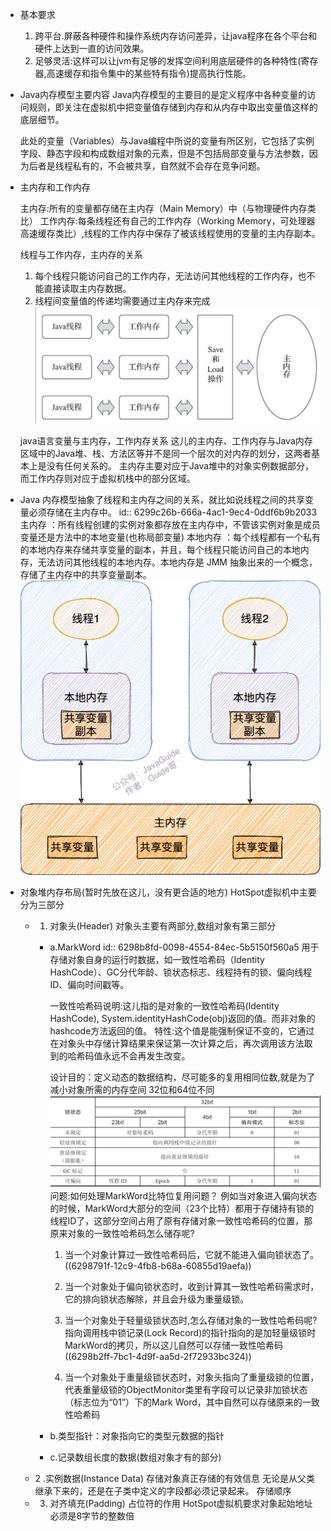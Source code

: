 - 基本要求
  1. 跨平台.屏蔽各种硬件和操作系统内存访问差异，让java程序在各个平台和硬件上达到一直的访问效果。
  2. 足够灵活:这样可以让jvm有足够的发挥空间利用底层硬件的各种特性(寄存器,高速缓存和指令集中的某些特有指令)提高执行性能。
- Java内存模型主要内容
  Java内存模型的主要目的是定义程序中各种变量的访问规则，即关注在虚拟机中把变量值存储到内存和从内存中取出变量值这样的底层细节。
  
  此处的变量（Variables）与Java编程中所说的变量有所区别，它包括了实例字段、静态字段和构成数组对象的元素，但是不包括局部变量与方法参数，因为后者是线程私有的，不会被共享，自然就不会存在竞争问题。
- 主内存和工作内存
  
  主内存:所有的变量都存储在主内存（Main Memory）中（与物理硬件内存类比）
  工作内存:每条线程还有自己的工作内存（Working Memory，可处理器高速缓存类比）,线程的工作内存中保存了被该线程使用的变量的主内存副本。
  
  线程与工作内存，主内存的关系
  1. 每个线程只能访问自己的工作内存，无法访问其他线程的工作内存，也不能直接读取主内存数据。
  2. 线程间变量值的传递均需要通过主内存来完成
  ![截屏2022-06-05 上午10.36.45.png](../assets/截屏2022-06-05_上午10.36.45_1654396690930_0.png)
  
  java语言变量与主内存，工作内存关系
  这儿的主内存、工作内存与Java内存区域中的Java堆、栈、方法区等并不是同一个层次的对内存的划分，这两者基本上是没有任何关系的。
  主内存主要对应于Java堆中的对象实例数据部分，而工作内存则对应于虚拟机栈中的部分区域。
- Java 内存模型抽象了线程和主内存之间的关系，就比如说线程之间的共享变量必须存储在主内存中。
  id:: 6299c26b-666a-4ac1-9ec4-0ddf6b9b2033
  主内存 ：所有线程创建的实例对象都存放在主内存中，不管该实例对象是成员变量还是方法中的本地变量(也称局部变量)
  本地内存 ：每个线程都有一个私有的本地内存来存储共享变量的副本，并且，每个线程只能访问自己的本地内存，无法访问其他线程的本地内存。本地内存是 JMM 抽象出来的一个概念，存储了主内存中的共享变量副本。
  ![image.png](../assets/image_1654243989141_0.png)
- 对象堆内存布局(暂时先放在这儿，没有更合适的地方)
  HotSpot虚拟机中主要分为三部分
	- 1. 对象头(Header)
	  对象头主要有两部分,数组对象有第三部分
		- a.MarkWord
		  id:: 6298b8fd-0098-4554-84ec-5b5150f560a5
		  用于存储对象自身的运行时数据，如一致性哈希码（Identity HashCode）、GC分代年龄、锁状态标志、线程持有的锁、偏向线程ID、偏向时间戳等。
		  
		  一致性哈希码说明:这儿指的是对象的一致性哈希码(Identity HashCode),
		  System.identityHashCode(obj)返回的值。而非对象的hashcode方法返回的值。
		  特性:这个值是能强制保证不变的，它通过在对象头中存储计算结果来保证第一次计算之后，再次调用该方法取到的哈希码值永远不会再发生改变。
		  
		  设计目的：定义动态的数据结构，尽可能多的复用相同位数,就是为了减小对象所需的内存空间
		  32位和64位不同
		  ![32位虚拟机对象头MarkWord.png](../assets/截屏2022-06-02_下午9.11.26_1654175648260_0.png)
		  问题:如何处理MarkWord比特位复用问题？
		  例如当对象进入偏向状态的时候，MarkWord大部分的空间（23个比特）都用于存储持有锁的线程ID了，这部分空间占用了原有存储对象一致性哈希码的位置，那原来对象的一致性哈希码怎么储存呢?
		  1. 当一个对象计算过一致性哈希码后，它就不能进入偏向锁状态了。 ((6298791f-12c9-4fb8-b68a-60855d19aefa)) 
		  2. 当一个对象处于偏向锁状态时，收到计算其一致性哈希码需求时，它的排向锁状态解除，并且会升级为重量级锁。
		  3. 当一个对象处于轻量级锁状态时,怎么存储对象的一致性哈希码呢?
		  指向调用栈中锁记录(Lock Record)的指针指向的是加轻量级锁时MarkWord的拷贝，所以这儿自然可以存储一致性哈希码 ((6298b2ff-7bc1-4d9f-aa5d-2f72933bc324)) 
		  
		  4. 当一个对象处于重量级锁状态时，对象头指向了重量级锁的位置，代表重量级锁的ObjectMonitor类里有字段可以记录非加锁状态（标志位为“01”）下的Mark Word，其中自然可以存储原来的一致性哈希码
		- b.类型指针：对象指向它的类型元数据的指针
		- c.记录数组长度的数据(数组对象才有的部分)
	- 2 .实例数据(Instance Data)
	  存储对象真正存储的有效信息
	  无论是从父类继承下来的，还是在子类中定义的字段都必须记录起来。
	  存储顺序
	- 3. 对齐填充(Padding)
	  占位符的作用
	  HotSpot虚拟机要求对象起始地址必须是8字节的整数倍